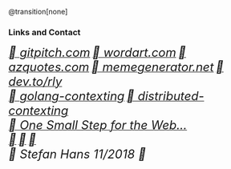 @transition[none]

### Links and Contact
[<i style="font-size:24px" class="fa">&#xf268; gitpitch.com</i>](https://gitpitch.com/)
[<i style="font-size:24px" class="fa">&#xf268; wordart.com</i>](https://wordart.com/)
[<i style="font-size:24px" class="fa">&#xf268; azquotes.com</i>](https://www.azquotes.com)
[<i style="font-size:24px" class="fa">&#xf268; memegenerator.net</i>](https://memegenerator.net)
[<i style="font-size:24px" class="fa">&#xf268; dev.to/rly</i>](https://dev.to/rly)
<br>
[<i style="font-size:24px" class="fa">&#xf09b; golang-contexting</i>](https://github.com/stefanhans/golang-contexting)
[<i style="font-size:24px" class="fa">&#xf09b; distributed-contexting</i>](https://github.com/stefanhans/distributed-contexting)
<br>
[<i style="font-size:24px" class="fa">&#xf23a; One Small Step for the Web...</i>](https://medium.com/@timberners_lee/one-small-step-for-the-web-87f92217d085)
<br>
[<i style="font-size:24px" class="fa">&#xf1fa;</i>](mailto://stefanhans65@gmail.com)
[<i style="font-size:24px" class="fa">&#xf099;</i>](https://twitter.com/stefanhans65)
[<i style="font-size:24px" class="fa">&#xf08c;</i>](https://www.linkedin.com/in/stefan-hans-4545ab132/)
<br>
<i style="font-size:24px" class="fa">&#xf1f9; Stefan Hans 11/2018 &#xf25e;</i>



